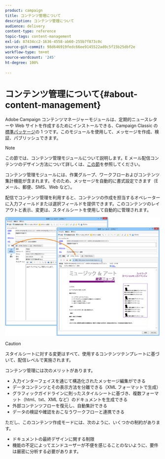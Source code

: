 ```yaml
---
product: campaign
title: コンテンツ管理について
description: コンテンツ管理について
audience: delivery
content-type: reference
topic-tags: content-management
exl-id: 87434cc2-1636-4558-ab60-255b7f873c0c
source-git-commit: 98d646919fedc66ee9145522ad0c5f15b25dbf2e
workflow-type: tm+mt
source-wordcount: '245'
ht-degree: 100%

---
```


# コンテンツ管理について{#about-content-management}

Adobe Campaign コンテンツマネージャーモジュールは、定期的ニュースレターや Web サイトを作成するためにインストールできる、Campaign Classic の[標準パッケージ](../../installation/using/installing-campaign-standard-packages.md)の 1 つです。このモジュールを使用して、メッセージを作成、検証、パブリッシュできます。

>[!NOTE]
>
>この節では、コンテンツ管理モジュールについて説明します。E メール配信コンテンツのデザイン方法について詳しくは、[この節](../../delivery/using/defining-the-email-content.md)を参照してください。

コンテンツ管理モジュールには、作業グループ、ワークフローおよびコンテンツ集計機能が含まれます。そのため、メッセージを自動的に書式設定できます（E メール、郵便、SMS、Web など）。

配信でコンテンツ管理を利用すると、コンテンツの作成を担当するオペレーターに入力フィールドまたは選択フィールドを提供できます。このコンテンツのレイアウトと表示、変更は、スタイルシートを使用して自動的に管理されます。

![](assets/s_ncs_content_create_content_sample.png)

>[!CAUTION]
>
>スタイルシートに対する変更はすべて、使用するコンテンツテンプレートに基づいて、配信レベルで実施されます。

コンテンツ管理には次のメリットがあります。

* 入力インターフェイスを通じて構造化されたメッセージ編集ができる
* データコンテンツとその表示方法を分離できる（XML フォーマットで生成）
* グラフィックガイドラインに則ったスタイルシートに基づき、複数フォーマット（html、txt、XML など）のドキュメントを生成できる
* 外部コンテンツフローを復元し、自動集計できる
* データの検証や確認をおこなうワークフローと連携できる

ただし、このコンテンツ作成モードには、次のように、いくつかの制約があります。

* ドキュメントの最終デザインに関する制限
* 機能の不足によってエンドユーザーが不便を感じることのないように、要件は厳密に分析する必要があります。
